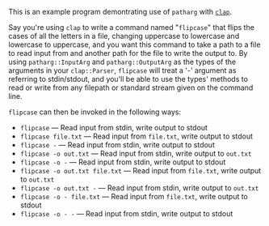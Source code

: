 This is an example program demontrating use of `patharg` with
[`clap`](https://crates.io/crates/clap).

Say you're using `clap` to write a command named "`flipcase`" that flips the
cases of all the letters in a file, changing uppercase to lowercase and
lowercase to uppercase, and you want this command to take a path to a file to
read input from and another path for the file to write the output to.  By using
`patharg::InputArg` and `patharg::OutputArg` as the types of the arguments in
your `clap::Parser`, `flipcase` will treat a '-' argument as referring to
stdin/stdout, and you'll be able to use the types' methods to read or write
from any filepath or standard stream given on the command line.

`flipcase` can then be invoked in the following ways:

- `flipcase` — Read input from stdin, write output to stdout
- `flipcase file.txt` — Read input from `file.txt`, write output to stdout
- `flipcase -` — Read input from stdin, write output to stdout
- `flipcase -o out.txt` — Read input from stdin, write output to `out.txt`
- `flipcase -o -` — Read input from stdin, write output to stdout
- `flipcase -o out.txt file.txt` — Read input from `file.txt`, write output to
  `out.txt`
- `flipcase -o out.txt -` — Read input from stdin, write output to `out.txt`
- `flipcase -o - file.txt` — Read input from `file.txt`, write output to stdout
- `flipcase -o - -` — Read input from stdin, write output to stdout
